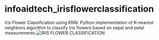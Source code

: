 # infoaidtech_irisflowerclassification
Iris Flower Classification using KNN: Python implementation of K-nearest neighbors algorithm to classify Iris flowers based on sepal and petal measurements.![IRIS FLOWER CLASSIFICATION](https://github.com/Keerthiga-V-N-R/infoaidtech_irisflowerclassification/assets/111515088/5ead3fad-5a9a-4f3c-a14a-aed276107330)

